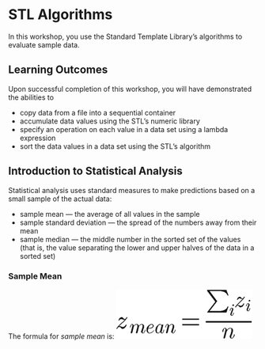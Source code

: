 # STL Algorithms
In this workshop, you use the Standard Template Library’s algorithms to evaluate sample data.

## Learning Outcomes
Upon successful completion of this workshop, you will have demonstrated the abilities to
- copy data from a file into a sequential container
- accumulate data values using the STL’s numeric library
- specify an operation on each value in a data set using a lambda expression
- sort the data values in a data set using the STL’s algorithm

## Introduction to Statistical Analysis
Statistical analysis uses standard measures to make predictions based on a small sample of the actual data:
- sample mean — the average of all values in the sample
- sample standard deviation — the spread of the numbers away from their mean
- sample median — the middle number in the sorted set of the values (that is, the value separating the lower and upper halves of the data in a sorted set)

### Sample Mean
The formula for _sample mean_ is:
![Sample Mean Image](./assets/sample_mean.png) 
